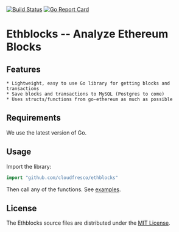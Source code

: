 [![Build Status](https://travis-ci.org/cloudfresco/ethblocks.svg?branch=master)](https://travis-ci.org/cloudfresco/ethblocks) [![Go Report Card](https://goreportcard.com/badge/github.com/cloudfresco/ethblocks)](https://goreportcard.com/report/github.com/cloudfresco/ethblocks)


# Ethblocks -- Analyze Ethereum Blocks

## Features

	* Lightweight, easy to use Go library for getting blocks and transactions
	* Save blocks and transactions to MySQL (Postgres to come)
	* Uses structs/functions from go-ethereum as much as possible

## Requirements
We use the latest version of Go.

## Usage

Import the library:

```go
import "github.com/cloudfresco/ethblocks"
```

Then call any of the functions.  See [examples](https://github.com/cloudfresco/ethblocks/tree/master/examples).

## License

The Ethblocks source files are distributed under the [MIT License](https://github.com/cloudfresco/ethblocks/blob/master/LICENSE).

